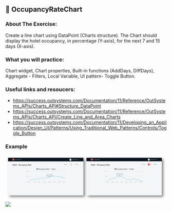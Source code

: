 ## :ledger: OccupancyRateChart

### About The Exercise:

Create a line chart using DataPoint (Charts structure). The Chart should display the hotel occupancy, in percentage (Y-axis), for the next 7 and 15 days (X-axis).

### What you will practice:

Chart widget, Chart properties, Built-in functions (AddDays, DiffDays), Aggregate - Filters, Local Variable, UI pattern- Toggle Button.

### Useful links and resoucers:

- https://success.outsystems.com/Documentation/11/Reference/OutSystems_APIs/Charts_API#Structure_DataPoint
- https://success.outsystems.com/Documentation/11/Reference/OutSystems_APIs/Charts_API/Create_Line_and_Area_Charts
- https://success.outsystems.com/Documentation/11/Developing_an_Application/Design_UI/Patterns/Using_Traditional_Web_Patterns/Controls/Toggle_Button

### Example
![OutSystems Image](./Samples/occupationRateChart.png)
![](./Samples/OccupationRateChart.gif)
